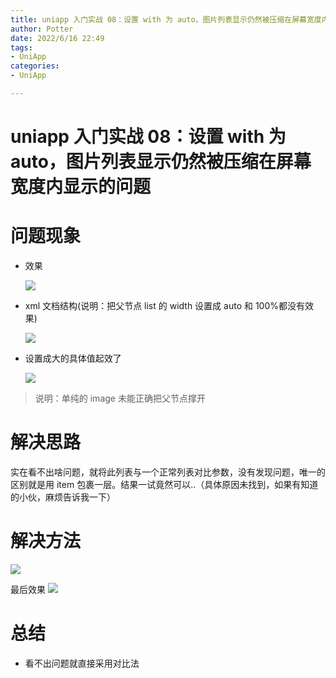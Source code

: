 ```yaml
---
title: uniapp 入门实战 08：设置 with 为 auto，图片列表显示仍然被压缩在屏幕宽度内显示的问题
author: Potter
date: 2022/6/16 22:49
tags: 
- UniApp
categories: 
- UniApp

---
```



# uniapp 入门实战 08：设置 with 为 auto，图片列表显示仍然被压缩在屏幕宽度内显示的问题


# 问题现象

- 效果

  ![](https://cdn.jsdelivr.net/gh/yxw007/BlogPicBed@master//img/20220616210533.png)

- xml 文档结构(说明：把父节点 list 的 width 设置成 auto 和 100%都没有效果)

  ![](https://cdn.jsdelivr.net/gh/yxw007/BlogPicBed@master//img/20220616210431.png)

- 设置成大的具体值起效了

  ![](https://cdn.jsdelivr.net/gh/yxw007/BlogPicBed@master//img/20220616210448.png)

> 说明：单纯的 image 未能正确把父节点撑开

# 解决思路

实在看不出啥问题，就将此列表与一个正常列表对比参数，没有发现问题，唯一的区别就是用 item 包裹一层。结果一试竟然可以..（具体原因未找到，如果有知道的小伙，麻烦告诉我一下）

# 解决方法

![](https://cdn.jsdelivr.net/gh/yxw007/BlogPicBed@master//img/20220616210507.png)

最后效果
![](https://cdn.jsdelivr.net/gh/yxw007/BlogPicBed@master//img/20220616210523.png)

# 总结

- 看不出问题就直接采用对比法


